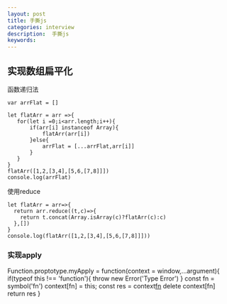 ```yaml
---
layout: post
title: 手撕js
categories: interview
description:  手撕js
keywords: 
---
```



## 实现数组扁平化
函数递归法
```
var arrFlat = []

let flatArr = arr =>{
   for(let i =0;i<arr.length;i++){
       if(arr[i] instanceof Array){
           flatArr(arr[i])
       }else{
           arrFlat = [...arrFlat,arr[i]]
       }
   }
}
flatArr([1,2,[3,4],[5,6,[7,8]]])
console.log(arrFlat)
```
使用reduce
```
let flatArr = arr=>{
  return arr.reduce((t,c)=>{
    return t.concat(Array.isArray(c)?flatArr(c):c)
  },[])
}
console.log(flatArr([1,2,[3,4],[5,6,[7,8]]]))
```

### 实现apply
Function.proptotype.myApply = function(context = window,...argument){
  if(typeof this !== 'function'){
    throw new Error('Type Error')
  }
  const fn = symbol('fn')
  context[fn] = this;
  const res = context[fn](...argument)
  delete context[fn]
  return res
}

